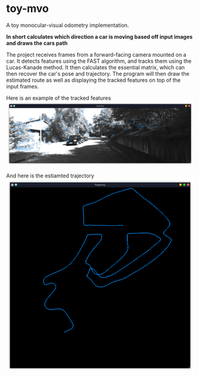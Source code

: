 # toy-mvo
A toy monocular-visual odometry implementation.

**In short calculates which direction a car is moving based off input images and draws the cars path**

The project receives frames from a forward-facing camera mounted on a car. It detects features using the FAST algorithm, and tracks them using the Lucas-Kanade method. It then calculates the essential matrix, which can then recover the car's pose and trajectory. The program will then draw the estimated route as well as displaying the tracked features on top of the input frames. 



Here is an example of the tracked features
![](image.png)

And here is the estiamted trajectory
![](traj.png)

#
